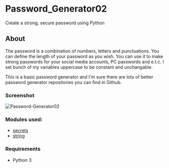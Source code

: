 # Password_Generator02
Create a strong, secure password using Python

## About
The password is a combination of numbers, letters and punctuations. You can define the length of your password as you wish. You can use it to make strong passwords for your social media accounts, PC passwords and e.t.c. I set bunch of my variables uppercase to be constant and unchangable.

 This is a basic password generator and I'm sure there are lots of better password generator repositories you can find in Github.

### Screenshot
![Password-Generator02](https://user-images.githubusercontent.com/124906353/218302113-720835c8-64ee-4042-a4a2-5ebe0ef5ed79.PNG)

### Modules used:
* [secrets](https://docs.python.org/3/library/secrets.html#module-secrets)
* [string](https://docs.python.org/3/library/string.html?highlight=string#module-string)

### Requirements
* Python 3
